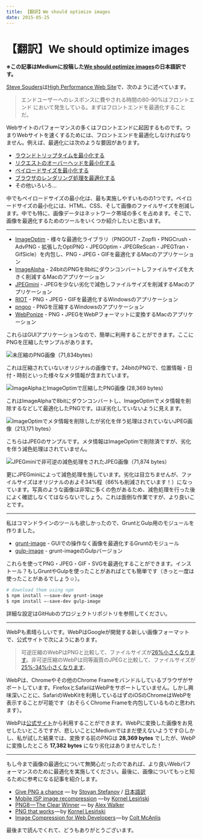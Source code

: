 ```yaml
---
title: 【翻訳】We should optimize images
date: 2015-05-25
---
```


# 【翻訳】We should optimize images

**※この記事はMediumに投稿した[We should optimize images](http://bit.ly/we-should-optimize-images)の日本語訳です。**

[Steve Souders](http://www.stevesouders.com/)は[High Performance Web Site](http://stevesouders.com/hpws/)で、次のように述べています。

> エンドユーザーへのレスポンスに費やされる時間の80-90%はフロントエンド において発生している。まずはフロントエンドを最適化することだ。

Webサイトのパフォーマンスの多くはフロントエンドに起因するものです。つまりWebサイトを速くするためには、フロントエンドを最適化しなければなりません。例えば、最適化には次のような要因があります。

- [ラウンドトリップタイムを最小化する](https://developers.google.com/speed/docs/insights/mobile)
- [リクエストのオーバーヘッドを最小化する](https://developers.google.com/speed/docs/insights/EnableCompression)
- [ペイロードサイズを最小化する](https://developers.google.com/speed/docs/insights/PrioritizeVisibleContent)
- [ブラウザのレンダリング処理を最適化する](https://developers.google.com/speed/docs/insights/PrioritizeVisibleContent)
- その他いろいろ…

中でもペイロードサイズの最小化は、最も実施しやすいものの1つです。ペイロードサイズの最小化には、HTML、CSS、そして画像のファイルサイズを削減します。中でも特に、画像データはネットワーク帯域の多くを占めます。そこで、画像を最適化するためのツールをいくつか紹介したいと思います。

---

- [ImageOptim](http://imageoptim.com/) - 様々な最適化ライブラリ（PNGOUT・Zopfli・PNGCrush・AdvPNG・拡張したOptiPNG・JPEGOptim・JPEGReScan・JPEGTran・GifSicle）を内包し、PNG・JPEG・GIFを最適化するMacのアプリケーション
- [ImageAlpha](http://pngmini.com/) - 24bitのPNGを8bitにダウンコンバートしファイルサイズを大きく削減するMacのアプリケーション
- [JPEGmini](http://www.jpegmini.com/) - JPEGを少ない劣化で減色しファイルサイズを削減するMacのアプリケーション
- [RIOT](http://luci.criosweb.ro/riot/) - PNG・JPEG・GIFを最適化するWindowsのアプリケーション
- [pngoo](https://code.google.com/p/pngoo/) - PNGを圧縮するWindowsのアプリケーション
- [WebPonize](https://webponize.github.io) - PNG・JPEGをWebPフォーマットに変換するMacのアプリケーション

これらはGUIアプリケーションなので、簡単に利用することができます。ここにPNGを圧縮したサンプルがあります。

![未圧縮のPNG画像（71,834bytes）](/img/posts/2015/we-should-optimize-images/uncompressed.png)

これは圧縮されていないオリジナルの画像です。24bitのPNGで、位置情報・日付・時刻といった様々なメタ情報が含まれています。

![ImageAlphaとImageOptimで圧縮したPNG画像 (28,369 bytes) ](/img/posts/2015/we-should-optimize-images/compressed.png)

これはImageAlphaで8bitにダウンコンバートし、ImageOptimでメタ情報を削除するなどして最適化したPNGです。ほぼ劣化していないように見えます。

![ImageOptimでメタ情報を削除したが劣化を伴う処理はされていないJPEG画像（213,171 bytes）](/img/posts/2015/we-should-optimize-images/uncompressed.jpg)

こちらはJPEGのサンプルです。メタ情報はImageOptimで削除済ですが、劣化を伴う減色処理はされていません。

![JPEGminiで非可逆の減色処理をされたJPEG画像（71,874 bytes）](/img/posts/2015/we-should-optimize-images/compressed.jpg)

更にJPEGminiによって減色処理を施しています。劣化は目立ちませんが、ファイルサイズはオリジナルのおよそ34%程（66%も削減されています！）になっています。写真のような画像は非常に多くの色があるため、減色処理を行った後によく確認しなくてはならないでしょう。これは面倒な作業ですが、より良いことです。

---

私はコマンドラインのツールも欲しかったので、GruntとGulp用のモジュールを作りました。

- [grunt-image](https://github.com/1000ch/grunt-image) - GUIでの操作なく画像を最適化するGruntのモジュール
- [gulp-image](https://github.com/1000ch/gulp-image) - grunt-imageのGulpバージョン

これらを使ってPNG・JPEG・GIF・SVGを最適化することができます。インストール？もしGruntやGulpを使ったことがあればとても簡単です（きっと一度は使ったことがあるでしょう☺）。

```bash
# download them using npm
$ npm install —-save-dev grunt-image
$ npm install —-save-dev gulp-image
```

詳細な設定はGitHubのプロジェクトリポジトリを参照してください。

---

WebPも素晴らしいです。WebPはGoogleが開発する新しい画像フォーマットで、公式サイトで次にようにあります。

> 可逆圧縮のWebPはPNGと比較して、ファイルサイズが[26%小さくなります](https://developers.google.com/speed/webp/docs/webp_lossless_alpha_study#results)。非可逆圧縮のWebPは同等画質のJPEGと比較して、ファイルサイズが[25%-34%小さくなります](https://developers.google.com/speed/webp/docs/webp_study)。

WebPは、Chromeやその他のChrome Frameをバンドルしているブラウザがサポートしています。FirefoxとSafariはWebPをサポートしていません。しかし興味深いことに、SafariのWebKitを利用しているはずのiOSのChromeはWebPを表示することが可能です（おそらくChrome Frameを内包しているものと思われます）。

WebPは[公式サイト](https://developers.google.com/speed/webp/)から利用することができます。WebPに変換した画像をお見せしたいところですが、悲しいことにMediumではまだ使えないようです☹しかし、私が試した結果では、変換する前のPNGは **28,369 bytes** でしたが、WebPに変換したところ **17,382 bytes** になり劣化はありませんでした！

---

もし今まで画像の最適化について無関心だったのであれば、より良いWebパフォーマンスのために最適化を実施してください。最後に、画像についてもっと知るために参考になる記事を紹介します。

- [Give PNG a chance](http://www.phpied.com/give-png-a-chance/) — by [Stoyan Stefanov](http://www.phpied.com/bio/) / [日本語訳](http://article.enja.io/articles/give-png-a-chance.html)
- [Mobile ISP image recompression](http://calendar.perfplanet.com/2013/mobile-isp-image-recompression/) — by [Kornel Lesiński](http://pornel.net/)
- [PNG8 — The Clear Winner](http://www.sitepoint.com/png8-the-clear-winner/) — by [Alex Walker](http://www.sitepoint.com/author/alex-walker/)
- [PNG that works](http://calendar.perfplanet.com/2010/png-that-works/) — by [Kornel Lesiński](http://pornel.net/)
- [Image Compression for Web Developers](http://www.html5rocks.com/en/tutorials/speed/img-compression/) — by [Colt McAnlis](http://www.html5rocks.com/en/profiles/#coltmcanlis)

最後まで読んでくれて、どうもありがとうございます。
